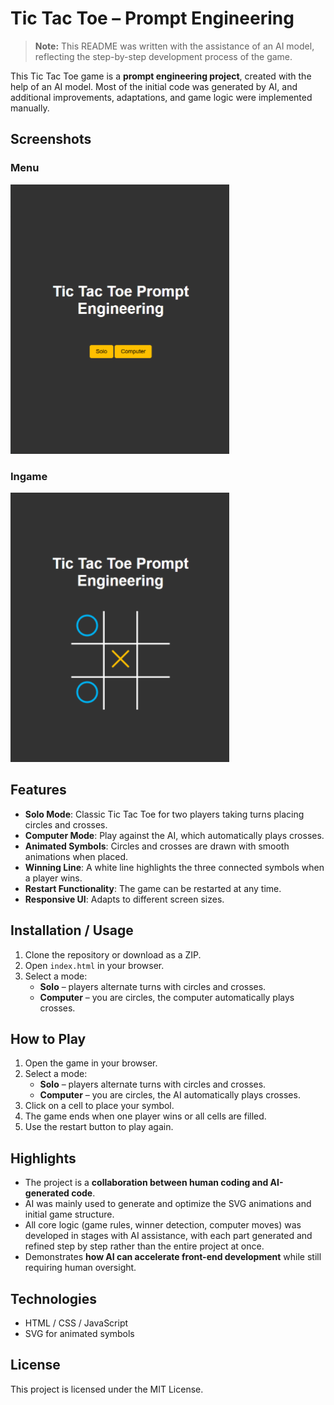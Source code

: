 # Tic Tac Toe – Prompt Engineering

> **Note:** This README was written with the assistance of an AI model, reflecting the step-by-step development process of the game.

This Tic Tac Toe game is a **prompt engineering project**, created with the help of an AI model. Most of the initial code was generated by AI, and additional improvements, adaptations, and game logic were implemented manually.

## Screenshots

### Menu
<img src="image1.png" alt="Menu" width="350"/>

### Ingame
<img src="image2.png" alt="Ingame" width="350"/>

## Features

- **Solo Mode**: Classic Tic Tac Toe for two players taking turns placing circles and crosses.  
- **Computer Mode**: Play against the AI, which automatically plays crosses.  
- **Animated Symbols**: Circles and crosses are drawn with smooth animations when placed.  
- **Winning Line**: A white line highlights the three connected symbols when a player wins.  
- **Restart Functionality**: The game can be restarted at any time.  
- **Responsive UI**: Adapts to different screen sizes.

## Installation / Usage

1. Clone the repository or download as a ZIP.  
2. Open `index.html` in your browser.  
3. Select a mode:  
   - **Solo** – players alternate turns with circles and crosses.  
   - **Computer** – you are circles, the computer automatically plays crosses.

## How to Play

1. Open the game in your browser.  
2. Select a mode:  
   - **Solo** – players alternate turns with circles and crosses.  
   - **Computer** – you are circles, the AI automatically plays crosses.  
3. Click on a cell to place your symbol.  
4. The game ends when one player wins or all cells are filled.  
5. Use the restart button to play again.

## Highlights

- The project is a **collaboration between human coding and AI-generated code**.  
- AI was mainly used to generate and optimize the SVG animations and initial game structure.  
- All core logic (game rules, winner detection, computer moves) was developed in stages with AI assistance, with each part generated and refined step by step rather than the entire project at once.
- Demonstrates **how AI can accelerate front-end development** while still requiring human oversight.

## Technologies

- HTML / CSS / JavaScript  
- SVG for animated symbols

## License

This project is licensed under the MIT License.
